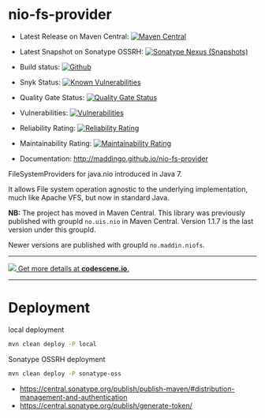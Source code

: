 nio-fs-provider
===============


- Latest Release on Maven Central: [![Maven Central](https://maven-badges.herokuapp.com/maven-central/no.maddin.niofs/nio-fs/badge.svg?style=plastic)](http://search.maven.org/#search%7Cga%7C1%7Cg%3A%22no.maddin.niofs%22)

- Latest Snapshot on Sonatype OSSRH: [![Sonatype Nexus (Snapshots)](https://img.shields.io/nexus/s/no.maddin.niofs/nio-fs?server=https%3A%2F%2Foss.sonatype.org)](https://oss.sonatype.org/content/repositories/snapshots/no/maddin/niofs/nio-fs/)

- Build status: [![Github](https://github.com/maddingo/nio-fs-provider/actions/workflows/maven.yml/badge.svg?branch=master)](https://github.com/maddingo/nio-fs-provider/actions/workflows/maven.yml?query=branch%3Amaster+)

- Snyk Status: [![Known Vulnerabilities](https://snyk.io/test/github/maddingo/nio-fs-provider/61f838dea1f59aff09699575f7dc95989a3836f3/badge.svg)](https://snyk.io/test/github/maddingo/nio-fs-provider/61f838dea1f59aff09699575f7dc95989a3836f3)

- Quality Gate Status: [![Quality Gate Status](https://sonarcloud.io/api/project_badges/measure?project=maddingo_nio-fs-provider&metric=alert_status)](https://sonarcloud.io/summary/new_code?id=maddingo_nio-fs-provider)

- Vulnerabilities: [![Vulnerabilities](https://sonarcloud.io/api/project_badges/measure?project=maddingo_nio-fs-provider&metric=vulnerabilities)](https://sonarcloud.io/summary/new_code?id=maddingo_nio-fs-provider)

- Reliability Rating: [![Reliability Rating](https://sonarcloud.io/api/project_badges/measure?project=maddingo_nio-fs-provider&metric=reliability_rating)](https://sonarcloud.io/summary/new_code?id=maddingo_nio-fs-provider)

- Maintainability Rating: [![Maintainability Rating](https://sonarcloud.io/api/project_badges/measure?project=maddingo_nio-fs-provider&metric=sqale_rating)](https://sonarcloud.io/summary/new_code?id=maddingo_nio-fs-provider)
  
- Documentation: http://maddingo.github.io/nio-fs-provider

FileSystemProviders for java.nio introduced in Java 7.

It allows File system operation agnostic to the underlying implementation,
much like Apache VFS, but now in standard Java.

__NB:__ The project has moved in Maven Central.
This library was previously published with groupId `no.uis.nio` in Maven Central. Version 1.1.7 is the last version under this groupId.

Newer versions are published with groupId `no.maddin.niofs`.

-----------
[![](https://codescene.io/projects/3651/status.svg) Get more details at **codescene.io**.](https://codescene.io/projects/3651/jobs/latest-successful/results)

------------
# Deployment
local deployment
```bash
mvn clean deploy -P local
```

Sonatype OSSRH deployment
```bash
mvn clean deploy -P sonatype-oss
```
- https://central.sonatype.org/publish/publish-maven/#distribution-management-and-authentication
- https://central.sonatype.org/publish/generate-token/
